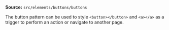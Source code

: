 **Source:** `src/elements/buttons/buttons`

The button pattern can be used to style `<button></button>` and `<a></a>` as a trigger to perform an action or navigate to another page.